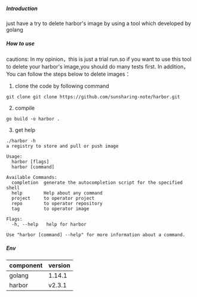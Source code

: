 ##### Introduction
just have a try to delete harbor's image by using
a tool which developed by golang

##### How to use
cautions: In my opinion，this is just a trial run.so if you want to use
this tool to delete your harbor's image,you should do many tests first. 
In addition，You can follow the steps below to delete images：
1. clone the code by following command

`git clone git clone https://github.com/sunsharing-note/harbor.git` 

2. compile

`go build -o harbor .`

3. get help

```
./harbor -h
a registry to store and pull or push image

Usage:
  harbor [flags]
  harbor [command]

Available Commands:
  completion  generate the autocompletion script for the specified shell
  help        Help about any command
  project     to operator project
  repo        to operator repository
  tag         to operator image

Flags:
  -h, --help   help for harbor

Use "harbor [command] --help" for more information about a command.
```
##### Env
| component  | version  |
|  ----  | ----  |
| golang  | 1.14.1  |
| harbor  | v2.3.1 |
